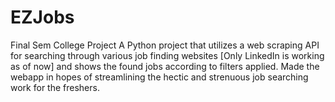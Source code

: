 # EZJobs
Final Sem College Project 
A Python project that utilizes a web scraping API for searching through various job finding websites [Only LinkedIn is working as of now] and shows the found jobs according to filters applied.
Made the webapp in hopes of streamlining the hectic and strenuous job searching work for the freshers.
